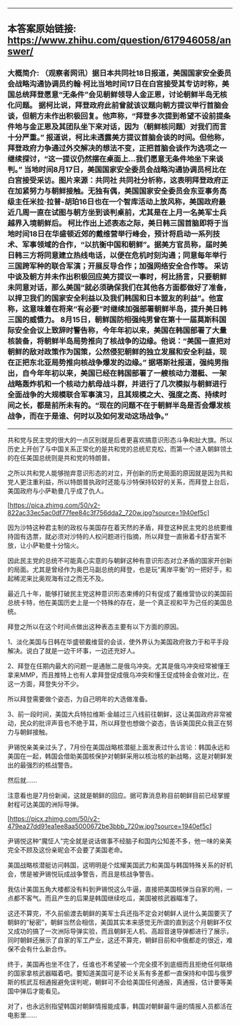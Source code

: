 ----------------------------------------
## 本答案原始链接: https://www.zhihu.com/question/617946058/answer/
### 大概简介: （观察者网讯）据日本共同社18日报道，美国国家安全委员会战略沟通协调员约翰·柯比当地时间17日在白宫接受其专访时称，美国总统拜登愿意“无条件”会见朝鲜领导人金正恩，讨论朝鲜半岛无核化问题。 据柯比说，拜登政府此前曾就该议题向朝方提议举行首脑会谈，但朝方未作出积极回复。他声称，“拜登多次提到希望不设前提条件地与金正恩及其团队坐下来对话，因为（朝鲜核问题）对我们而言十分严重。” 报道说，柯比未透露美方提议首脑会谈的时间。但他称，拜登政府力争通过外交解决的想法不变，正把首脑会谈作为选项之一继续探讨，“这一提议仍然摆在桌面上…我们愿意无条件地坐下来谈判。” 当地时间8月17日，美国国家安全委员会战略沟通协调员柯比在白宫接受采访。图片来源：共同社 共同社分析称，这表明拜登政府正在加紧努力与朝鲜接触。无独有偶，美国国家安全委员会东亚事务高级主任米拉·拉普-胡珀16日也在一个智库活动上放风称，美国政府最近几周一直在试图与朝方坐到谈判桌前，尤其是在上月一名美军士兵越界入境朝鲜后。 柯比作出上述表态之际，美日韩三国首脑即将于当地时间18日在华盛顿近郊的戴维营举行峰会，预计将启动一系列技术、军事领域的合作，“以抗衡中国和朝鲜”。据美方官员称，届时美日韩三方将同意建立热线电话，以便在危机时刻沟通；同意每年举行三国跨军种的联合军演；开展反导合作；加强网络安全合作等。 采访中谈及朝方并未作出积极回应美方提议一事时，柯比扬言，只要朝鲜未同意对话，那么美国“就必须确保我们在其他各方面都做好了准备，以捍卫我们的国家安全利益以及我们韩国和日本盟友的利益”。他宣称，这意味着在将来“有必要”时继续加强部署朝鲜半岛，提升美日韩三国的威慑力。 8月15日，朝鲜国防相强纯男曾在第十一届莫斯科国际安全会议上致辞时警告称，今年年初以来，美国在韩国部署了大量核装备，将朝鲜半岛局势推向了核战争的边缘。他说：“美国一直把对朝鲜的敌对政策作为国策，公然侵犯朝鲜的独立发展和安全利益，现在正把东北亚局势推向核战争爆发的边缘。” 据塔斯社报道，强纯男指出，自今年年初以来，美国已经在韩国部署了一艘核动力潜艇、一架战略轰炸机和一个核动力航母战斗群，并进行了几次模拟与朝鲜进行全面战争的大规模联合军事演习，且其规模之大、强度之高、持续时间之长，都是前所未有的。“现在的问题不在于朝鲜半岛是否会爆发核战争，而在于是谁、何时以及如何发动这场战争。”
----------------------------------------
共和党与民主党的很大的一点区别就是后者更喜欢搞意识形态斗争和扯大旗。所以历史上开创了与中国关系正常化的是共和党的总统尼克松，而第一个进入朝鲜领土的在任美国总统则是共和党的特朗普。

之所以共和党人能够抛弃意识形态的对立，开创新的历史局面的原因就是因为共和党人更注重利益，所以特朗普执政时还能与沙特保持较好的关系，而拜登上台后，美国政府与小萨勒曼几乎成了仇人。

[https://pica.zhimg.com/50/v2-822ac33ec5ac0df77fee84c3f756dda2_720w.jpg?source=1940ef5c]

因为沙特这种君主制的政权与美国存在着天然的矛盾，拜登这种民主党的总统要维持固有选票，就必须对沙特的人权问题进行指摘，所以拜登一直揪着卡舒吉案不放，让小萨勒曼十分恼火。

因此民主党的总统不可能真心实意的与朝鲜这种有意识形态对立矛盾的国家开创新的局面。尤其是曾经作为奥巴马副总统的拜登，也是玩“离岸平衡”的一把好手，和起稀泥来比奥观海有过之而无不及。

最近几十年，能够打破民主党这种意识形态束缚的只有促成了戴维营协议的美国前总统卡特，他在美国历史上是一个特殊的存在，是一个真正视和平为己任的美国总统。

拜登之所以在这个时间点做出这种表态主要有以下方面的原因。

1、淡化美国与日韩在华盛顿戴维营的会谈，使外界认为美国政府致力于和平手段解决。说白了就是一边干坏事，一边还充好人。

2、拜登在任期内最大的问题一是通胀二是俄乌冲突。尤其是俄乌冲突经常被懂王拿来MMP，而且推特上也有人拿拜登促成俄乌冲突和懂王促成特金会做对比，在这一方面，拜登失分不少。

所以拜登需要做个姿态，为自己明年的大选做准备。

3、前一段时间，美国大兵特拉维斯·金越过三八线前往朝鲜，这让美国政府非常被动，民众的批评声音也不绝于耳，所以拜登也想做个姿态，告诉美国民众我正在努力与朝鲜接触。

尹锡悦亲美亲过头了，7月份在美国战略核潜艇上面发表过什么言论：韩国永远和美国在一起，韩国会借助美国核保护对朝鲜采用以核治核的新战略，这是对朝鲜发出的最强烈的核战警告。

然后就……

注意看也是7月份新闻，这就是朝鲜的回应。据可靠消息称目前朝鲜目前已经掌握射程可达美国的洲际导弹。

[https://picx.zhimg.com/50/v2-479ea27dd91ea1ee8aa5000672be3bbb_720w.jpg?source=1940ef5c]

尹锡悦这种“魔怔人”完全就是说话做事不经脑子和国内公知差不多，他一味的亲美完全不顾及这份亲昵会不会要了美国老命。

美国战略核潜艇访问韩国，这明明是个炫耀美国武力和美国与韩国特殊关系的好机会，愣是被尹锡悦玩成战争警告，而且是核战争警告。

我估计美国五角大楼都没有料到尹锡悦这么牛逼，直接把美国核弹当自家的用，一点都不客气。而且产生的后果是韩国继续吃瓜，美国被核武器瞄准了。

这还不算完，不久前偷渡去朝鲜的美军士兵还指不定会对朝鲜人说什么美国要灭了朝鲜的“秘密”，朝鲜当然会相信，美国其实本来感觉无所谓的直到这个月朝鲜不仅又成功的搞了一次洲际导弹实验，而且朝鲜无人机、高超音速导弹都进行了展示，同时朝鲜还展示了自家的军工产业，这还不算完，朝鲜目前和中俄都走的很近，难保不会有什么新合作。

终于，美国再也坐不住了，任谁也不希望被一个完全摸不到底细而且拒绝任何联络的国家拿核武器瞄着吧。要知道美国可是不论关系有多差都一直保持和中国与俄罗斯的核武互相通报避免误判呢，朝鲜可不会给美国任何通报，真通报，估计要等美国中弹后才能看见。

对了，也永远别指望韩国对朝鲜情报能成事，韩国对朝鲜最牛逼的情报人员都活在电影里……